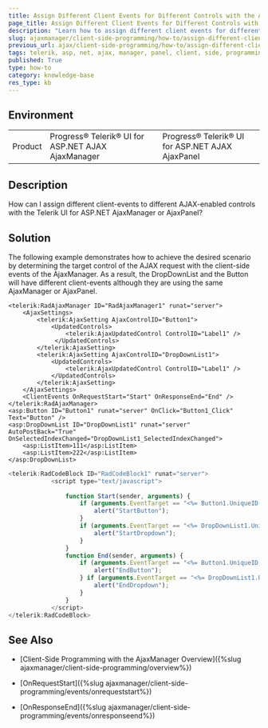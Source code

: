 ```yaml
---
title: Assign Different Client Events for Different Controls with the AjaxManager or AjaxPanel
page_title: Assign Different Client Events for Different Controls with the AjaxManager or AjaxPanel
description: "Learn how to assign different client events for different controls with the Telerik UI for ASP.NET AjaxManager or AjaxPanel."
slug: ajaxmanager/client-side-programming/how-to/assign-different-client-events-for-different-controls
previous_url: ajax/client-side-programming/how-to/assign-different-client-events-for-different-controls, controls/ajaxmanager/client-side-programming/how-to/assign-different-client-events-for-different-controls
tags: telerik, asp, net, ajax, manager, panel, client, side, programming, assign, different, event, for, different, controls
published: True
type: how-to
category: knowledge-base
res_type: kb
---
```


## Environment

<table>
	<tbody>
		<tr>
			<td>Product</td>
			<td>Progress® Telerik® UI for ASP.NET AJAX AjaxManager</td>
			<td>Progress® Telerik® UI for ASP.NET AJAX AjaxPanel</td>
		</tr>
	</tbody>
</table>

## Description

How can I assign different client-events to different AJAX-enabled controls with the Telerik UI for ASP.NET AjaxManager or AjaxPanel? 

## Solution  

The following example demonstrates how to achieve the desired scenario by determining the target control of the AJAX request with the client-side events of the AjaxManager. As a result, the DropDownList and the Button will have different client-events although they are using the same AjaxManager or AjaxPanel.

````ASP.NET
<telerik:RadAjaxManager ID="RadAjaxManager1" runat="server">
	<AjaxSettings>
	    <telerik:AjaxSetting AjaxControlID="Button1">
	        <UpdatedControls>
	            <telerik:AjaxUpdatedControl ControlID="Label1" />
	         </UpdatedControls>
	    </telerik:AjaxSetting>
	    <telerik:AjaxSetting AjaxControlID="DropDownList1">
	        <UpdatedControls>
	            <telerik:AjaxUpdatedControl ControlID="Label1" />
	        </UpdatedControls>
	    </telerik:AjaxSetting>
	</AjaxSettings>
	<ClientEvents OnRequestStart="Start" OnResponseEnd="End" />
</telerik:RadAjaxManager>
<asp:Button ID="Button1" runat="server" OnClick="Button1_Click" Text="Button" />
<asp:DropDownList ID="DropDownList1" runat="server" AutoPostBack="True" OnSelectedIndexChanged="DropDownList1_SelectedIndexChanged">
	<asp:ListItem>111</asp:ListItem>
	<asp:ListItem>222</asp:ListItem>
</asp:DropDownList>
````



````JavaScript
<telerik:RadCodeBlock ID="RadCodeBlock1" runat="server">
	        <script type="text/javascript">
	
	            function Start(sender, arguments) {
	                if (arguments.EventTarget == "<%= Button1.UniqueID %>") {
	                    alert("StartButton");
	                }
	                if (arguments.EventTarget == "<%= DropDownList1.UniqueID %>") {
	                    alert("StartDropdown");
	                }
	            }
	            function End(sender, arguments) {
	                if (arguments.EventTarget == "<%= Button1.UniqueID %>") {
	                    alert("EndButton");
	                } if (arguments.EventTarget == "<%= DropDownList1.UniqueID %>") {
	                    alert("EndDropdown");
	                }
	            }
	        </script>
</telerik:RadCodeBlock>
````




## See Also

* [Client-Side Programming with the AjaxManager Overview]({%slug ajaxmanager/client-side-programming/overview%})

* [OnRequestStart]({%slug ajaxmanager/client-side-programming/events/onrequeststart%})

* [OnResponseEnd]({%slug ajaxmanager/client-side-programming/events/onresponseend%})
